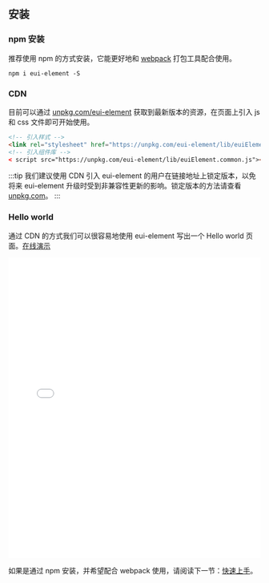 ## 安装

### npm 安装

推荐使用 npm 的方式安装，它能更好地和 <a href="https://webpack.js.org/" target="_blank">webpack</a> 打包工具配合使用。

```shell
npm i eui-element -S
```

### CDN

目前可以通过 <a href="https://unpkg.com/eui-element/" target="_blank">unpkg.com/eui-element</a> 获取到最新版本的资源，在页面上引入 js 和 css 文件即可开始使用。

```html
<!-- 引入样式 -->
<link rel="stylesheet" href="https://unpkg.com/eui-element/lib/euiElement.css">
<!-- 引入组件库 -->
< script src="https://unpkg.com/eui-element/lib/euiElement.common.js"></script>
```

:::tip
我们建议使用 CDN 引入 eui-element 的用户在链接地址上锁定版本，以免将来 eui-element 升级时受到非兼容性更新的影响。锁定版本的方法请查看 <a href="https://unpkg.com" target="_blank">unpkg.com</a>。
:::

### Hello world

通过 CDN 的方式我们可以很容易地使用 eui-element 写出一个 Hello world 页面。<a href="https://jsfiddle.net/hzfpyvg6/14/" target="_blank">在线演示</a>

<iframe width="100%" height="600" src="//jsfiddle.net/hzfpyvg6/1213/embedded/html,result/" allowpaymentrequest allowfullscreen="allowfullscreen" frameborder="0"></iframe>

如果是通过 npm 安装，并希望配合 webpack 使用，请阅读下一节：[快速上手](/#/guide/quickstart)。
